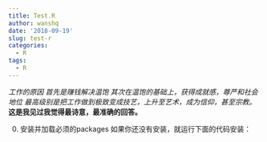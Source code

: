 ```yaml
---
title: Test.R
author: wanshq
date: '2018-09-19'
slug: test-r
categories:
  - R
tags:
  - R
---
```




*工作的原因
首先是赚钱解决温饱
其次在温饱的基础上，获得成就感，尊严和社会地位
最高级别是把工作做到极致变成技艺，上升至艺术，成为信仰，甚至宗教。*
**这是我见过我觉得最诗意，最准确的回答。**

0. 安装并加载必须的packages
如果你还没有安装，就运行下面的代码安装：